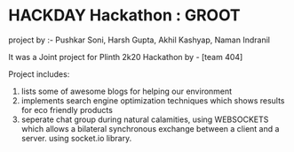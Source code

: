 # HACKDAY Hackathon : GROOT
project by :- Pushkar Soni, Harsh Gupta, Akhil Kashyap, Naman Indranil

It was a Joint project for Plinth 2k20 Hackathon by -  [team 404]


Project includes: 
1. lists some of awesome blogs for helping our environment
2. implements search engine optimization techniques which shows results for eco friendly products 
3. seperate chat group during natural calamities, using WEBSOCKETS which allows a bilateral synchronous exchange between a client and a server.
    using socket.io library.